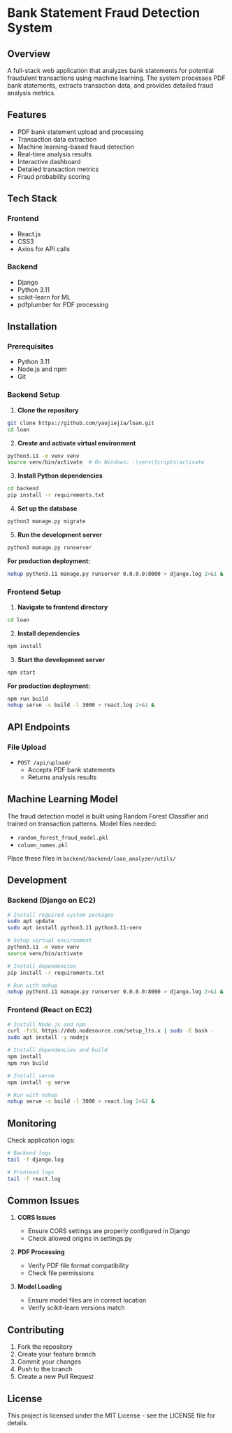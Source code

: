 
# **Bank Statement Fraud Detection System**

## **Overview**
A full-stack web application that analyzes bank statements for potential fraudulent transactions using machine learning. The system processes PDF bank statements, extracts transaction data, and provides detailed fraud analysis metrics.

## **Features**
* PDF bank statement upload and processing
* Transaction data extraction
* Machine learning-based fraud detection
* Real-time analysis results
* Interactive dashboard
* Detailed transaction metrics
* Fraud probability scoring

## **Tech Stack**

### **Frontend**
* React.js
* CSS3
* Axios for API calls

### **Backend**
* Django
* Python 3.11
* scikit-learn for ML
* pdfplumber for PDF processing

## **Installation**

### **Prerequisites**
* Python 3.11
* Node.js and npm
* Git

### **Backend Setup**

1. **Clone the repository**
```bash
git clone https://github.com/yaojiejia/loan.git
cd loan
```

2. **Create and activate virtual environment**
```bash
python3.11 -m venv venv
source venv/bin/activate  # On Windows: .\venv\Scripts\activate
```

3. **Install Python dependencies**
```bash
cd backend
pip install -r requirements.txt
```

4. **Set up the database**
```bash
python3 manage.py migrate
```

5. **Run the development server**
```bash
python3 manage.py runserver
```

**For production deployment:**
```bash
nohup python3.11 manage.py runserver 0.0.0.0:8000 > django.log 2>&1 &
```

### **Frontend Setup**

1. **Navigate to frontend directory**
```bash
cd loan
```

2. **Install dependencies**
```bash
npm install
```

3. **Start the development server**
```bash
npm start
```

**For production deployment:**
```bash
npm run build
nohup serve -s build -l 3000 > react.log 2>&1 &
```

## **API Endpoints**

### **File Upload**
* `POST /api/upload/`
  * Accepts PDF bank statements
  * Returns analysis results

## **Machine Learning Model**
The fraud detection model is built using Random Forest Classifier and trained on transaction patterns. Model files needed:
* `random_forest_fraud_model.pkl`
* `column_names.pkl`

Place these files in `backend/backend/loan_analyzer/utils/`

## **Development**

### **Backend (Django on EC2)**
```bash
# Install required system packages
sudo apt update
sudo apt install python3.11 python3.11-venv

# Setup virtual environment
python3.11 -m venv venv
source venv/bin/activate

# Install dependencies
pip install -r requirements.txt

# Run with nohup
nohup python3.11 manage.py runserver 0.0.0.0:8000 > django.log 2>&1 &
```

### **Frontend (React on EC2)**
```bash
# Install Node.js and npm
curl -fsSL https://deb.nodesource.com/setup_lts.x | sudo -E bash -
sudo apt install -y nodejs

# Install dependencies and build
npm install
npm run build

# Install serve
npm install -g serve

# Run with nohup
nohup serve -s build -l 3000 > react.log 2>&1 &
```

## **Monitoring**

Check application logs:
```bash
# Backend logs
tail -f django.log

# Frontend logs
tail -f react.log
```

## **Common Issues**

1. **CORS Issues**
   * Ensure CORS settings are properly configured in Django
   * Check allowed origins in settings.py

2. **PDF Processing**
   * Verify PDF file format compatibility
   * Check file permissions

3. **Model Loading**
   * Ensure model files are in correct location
   * Verify scikit-learn versions match

## **Contributing**

1. Fork the repository
2. Create your feature branch
3. Commit your changes
4. Push to the branch
5. Create a new Pull Request

## **License**
This project is licensed under the MIT License - see the LICENSE file for details.
